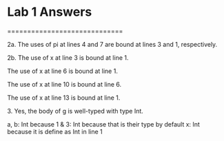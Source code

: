 <h1>Lab 1 Answers</h1>
=============================

2a. The uses of pi at lines 4 and 7 are bound at lines 3 and 1, respectively.

2b. The use of x at line 3 is bound at line 1.
	<p>The use of x at line 6 is bound at line 1.</p>
	<p>The use of x at line 10 is bound at line 6.</p>
	<p>The use of x at line 13 is bound at line 1.</p>

<p>3. Yes, the body of g is well-typed with type Int.</p>
	a, b: Int because
		1 & 3: Int because that is their type by default
		x: Int because it is define as Int in line 1
